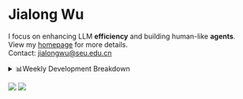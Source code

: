 #  Jialong Wu

I focus on enhancing LLM **efficiency** and building human-like **agents**.<br>
View my [homepage](https://callanwu.github.io/) for more details. <br>
Contact: jialongwu@seu.edu.cn

<details><summary>📊Weekly Development Breakdown</summary>

<!--START_SECTION:waka-->

```txt
From: 01 February 2025 - To: 08 February 2025

Total Time: 7 hrs 50 mins

Python   5 hrs 13 mins   ████████████████▓░░░░░░░░   66.55 %
Other    1 hr 15 mins    ████░░░░░░░░░░░░░░░░░░░░░   16.10 %
Bash     1 hr 8 mins     ███▓░░░░░░░░░░░░░░░░░░░░░   14.45 %
HTML     9 mins          ▒░░░░░░░░░░░░░░░░░░░░░░░░   01.95 %
JSON     2 mins          ░░░░░░░░░░░░░░░░░░░░░░░░░   00.57 %
```

<!--END_SECTION:waka-->

[![wakatime](https://wakatime.com/badge/user/c6720b29-9431-4a60-bc9d-e1fb2b6bd65f.svg)](https://wakatime.com/@c6720b29-9431-4a60-bc9d-e1fb2b6bd65f)
</details>

[![](https://img.shields.io/badge/Google%20Scholar-4385FE.svg?&color=d6d6d6&style=flat-square&logo=google-scholar)](https://scholar.google.com/citations?user=6eg2m4YAAAAJ)
![](https://komarev.com/ghpvc/?username=callanwu)
